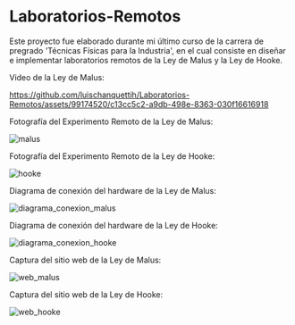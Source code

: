 # Laboratorios-Remotos
Este proyecto fue elaborado durante mi último curso de la carrera de pregrado 'Técnicas Físicas para la Industria', en el cual consiste en diseñar e implementar laboratorios remotos de la Ley de Malus y la Ley de Hooke.

Video de la Ley de Malus:

https://github.com/luischanquettih/Laboratorios-Remotos/assets/99174520/c13cc5c2-a9db-498e-8363-030f16616918

Fotografía del Experimento Remoto de la Ley de Malus:

![malus](https://github.com/luischanquettih/Laboratorios-Remotos/assets/99174520/e1a6ea75-6dc5-4b66-9f14-4018219ff896)

Fotografía del Experimento Remoto de la Ley de Hooke:

![hooke](https://github.com/luischanquettih/Laboratorios-Remotos/assets/99174520/f30b3387-6db0-46a8-9d26-c85adeb9d5e6)

Diagrama de conexión del hardware de la Ley de Malus:

![diagrama_conexion_malus](https://github.com/luischanquettih/Laboratorios-Remotos/assets/99174520/b0e598bd-daf0-4662-b1bd-f1cd3dfb1d1e)

Diagrama de conexión del hardware de la Ley de Hooke:

![diagrama_conexion_hooke](https://github.com/luischanquettih/Laboratorios-Remotos/assets/99174520/18b49502-cbb3-417e-9933-2464bf4ea11d)

Captura del sitio web de la Ley de Malus:

![web_malus](https://github.com/luischanquettih/Laboratorios-Remotos/assets/99174520/1ed223ba-dad3-4bd3-8fd5-5ef2b9a88fdd)


Captura del sitio web de la Ley de Hooke:

![web_hooke](https://github.com/luischanquettih/Laboratorios-Remotos/assets/99174520/2497f2b9-7b10-4f09-a300-ba0163021ab4)




